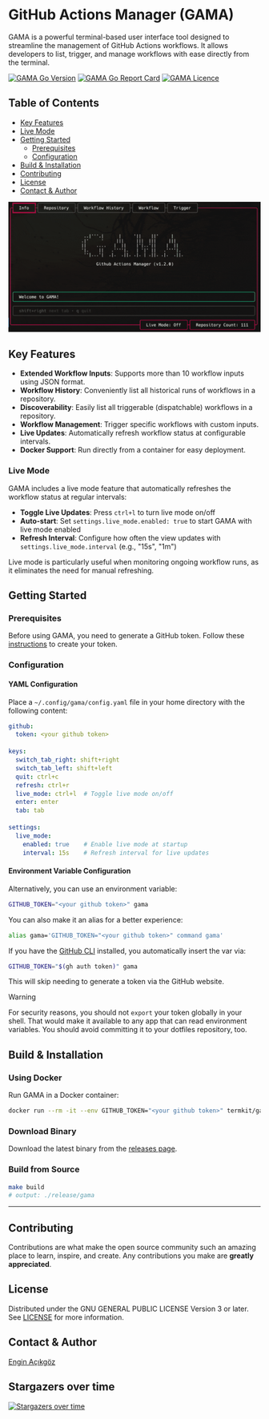 # GitHub Actions Manager (GAMA)

GAMA is a powerful terminal-based user interface tool designed to streamline the management of GitHub Actions workflows. It allows developers to list, trigger, and manage workflows with ease directly from the terminal.

<a href="https://github.com/termkit/gama" target="_blank"><img src="https://img.shields.io/github/go-mod/go-version/termkit/gama?style=for-the-badge&logo=go" alt="GAMA Go Version" /></a>
<a href="https://goreportcard.com/report/github.com/termkit/gama" target="_blank"><img src="https://goreportcard.com/badge/github.com/termkit/gama?style=for-the-badge&logo=go" alt="GAMA Go Report Card" /></a>
<a href="https://github.com/termkit/gama" target="_blank"><img src="https://img.shields.io/github/license/termkit/gama?style=for-the-badge" alt="GAMA Licence" /></a>

## Table of Contents
- [Key Features](#key-features)
- [Live Mode](#live-mode)
- [Getting Started](#getting-started)
  - [Prerequisites](#prerequisites)
  - [Configuration](#configuration)
- [Build & Installation](#build--installation)
- [Contributing](#contributing)
- [License](#license)
- [Contact & Author](#contact--author)

![gama demo](docs/gama.gif)

## Key Features

- **Extended Workflow Inputs**: Supports more than 10 workflow inputs using JSON format.
- **Workflow History**: Conveniently list all historical runs of workflows in a repository.
- **Discoverability**: Easily list all triggerable (dispatchable) workflows in a repository.
- **Workflow Management**: Trigger specific workflows with custom inputs.
- **Live Updates**: Automatically refresh workflow status at configurable intervals.
- **Docker Support**: Run directly from a container for easy deployment.

### Live Mode

GAMA includes a live mode feature that automatically refreshes the workflow status at regular intervals:

- **Toggle Live Updates**: Press `ctrl+l` to turn live mode on/off
- **Auto-start**: Set `settings.live_mode.enabled: true` to start GAMA with live mode enabled
- **Refresh Interval**: Configure how often the view updates with `settings.live_mode.interval` (e.g., "15s", "1m")

Live mode is particularly useful when monitoring ongoing workflow runs, as it eliminates the need for manual refreshing.

## Getting Started

### Prerequisites

Before using GAMA, you need to generate a GitHub token. Follow these [instructions](docs/generate_github_token/README.md) to create your token.

### Configuration

#### YAML Configuration

Place a `~/.config/gama/config.yaml` file in your home directory with the following content:

```yaml
github:
  token: <your github token>

keys:
  switch_tab_right: shift+right
  switch_tab_left: shift+left
  quit: ctrl+c
  refresh: ctrl+r
  live_mode: ctrl+l  # Toggle live mode on/off
  enter: enter
  tab: tab

settings:
  live_mode:
    enabled: true    # Enable live mode at startup
    interval: 15s    # Refresh interval for live updates
```

#### Environment Variable Configuration

Alternatively, you can use an environment variable:

```bash
GITHUB_TOKEN="<your github token>" gama
```

You can also make it an alias for a better experience:

```bash
alias gama='GITHUB_TOKEN="<your github token>" command gama'
```

If you have the [GitHub CLI](https://cli.github.com/) installed, you automatically insert the var via:

```bash
GITHUB_TOKEN="$(gh auth token)" gama
```

This will skip needing to generate a token via the GitHub website.

> [!WARNING]
> For security reasons, you should not `export` your token globally in your shell.
> That would make it available to any app that can read environment variables.
> You should avoid committing it to your dotfiles repository, too.

## Build & Installation

### Using Docker

Run GAMA in a Docker container:

```bash
docker run --rm -it --env GITHUB_TOKEN="<your github token>" termkit/gama:latest
```

### Download Binary

Download the latest binary from the [releases page](https://github.com/termkit/gama/releases).

### Build from Source

```bash
make build
# output: ./release/gama
```

---

## Contributing

Contributions are what make the open source community such an amazing place to learn, inspire, and create. Any contributions you make are **greatly appreciated**.

## License

Distributed under the GNU GENERAL PUBLIC LICENSE Version 3 or later. See [LICENSE](LICENSE) for more information.

## Contact & Author

[Engin Açıkgöz](https://github.com/canack)

## Stargazers over time

[![Stargazers over time](https://starchart.cc/termkit/gama.svg?variant=adaptive)](https://starchart.cc/termkit/gama)
